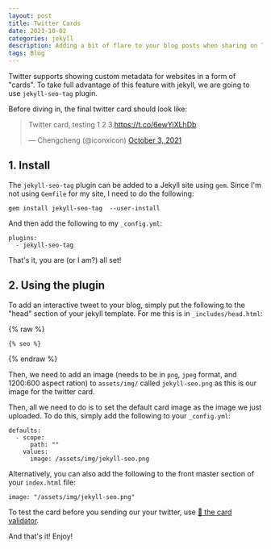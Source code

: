 ```yaml
---
layout: post
title: Twitter Cards
date: 2021-10-02
categories: jekyll
description: Adding a bit of flare to your blog posts when sharing on Twitter by showing a customized twitter card with pictures.
tags: Blog
---
```


Twitter supports showing custom metadata for websites in a form of "cards". To take full advantage of this feature with jekyll, we are going to use `jekyll-seo-tag` plugin.

Before diving in, the final twitter card should look like:

<blockquote class="twitter-tweet"><p lang="en" dir="ltr">Twitter card, testing 1 2 3.<a href="https://t.co/6ewYiXLhDb">https://t.co/6ewYiXLhDb</a></p>&mdash; Chengcheng (@iconxicon) <a href="https://twitter.com/iconxicon/status/1444647398794539010?ref_src=twsrc%5Etfw">October 3, 2021</a></blockquote> <script async src="https://platform.twitter.com/widgets.js" charset="utf-8"></script>


## 1. Install

The `jekyll-seo-tag` plugin can be added to a Jekyll site using `gem`. Since I'm not using `Gemfile` for my site, I need to do the following:

```
gem install jekyll-seo-tag  --user-install
```

And then add the following to my `_config.yml`:

```
plugins:
  - jekyll-seo-tag
```

That's it, you are (or I am?) all set!

## 2. Using the plugin

To add an interactive tweet to your blog, simply put the following to the "head" section of your jekyll template. For me this is in `_includes/head.html`:

{% raw %}
```
{% seo %}
```
{% endraw %}

Then, we need to add an image (needs to be in `png`, `jpeg` format, and 1200:600 aspect ration) to `assets/img/` called `jekyll-seo.png` as this is our image for the twitter card.

Then, all we need to do is to set the default card image as the image we just uploaded. To do this, simply add the following to your `_config.yml`:

```
defaults:
  - scope:
      path: ""
    values:
      image: /assets/img/jekyll-seo.png
```

Alternatively, you can also add the following to the front master section of your `index.html` file:

```
image: "/assets/img/jekyll-seo.png"
```

To test the card before you sending our your twitter, use [:link: the card validator](https://cards-dev.twitter.com/validator).

And that's it! Enjoy!

